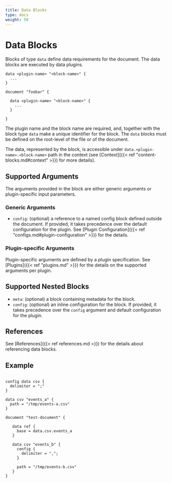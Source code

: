 ```yaml
---
title: Data Blocks
type: docs
weight: 50
---
```


# Data Blocks

Blocks of type `data` define data requirements for the document. The data blocks are executed by data plugins.

```hcl
data <plugin-name> "<block-name>" {
  ...
}

document "foobar" {

  data <plugin-name> "<block-name>" {
    ...
  }

}
```

The plugin name and the block name are required, and, together with the block type `data` make a unique identifier for the block. The `data` blocks must be defined on the root-level of the file or of the document.

The data, represented by the block, is accessible under `data.<plugin-name>.<block-name>` path in the context (see [Context]({{< ref "content-blocks.md#context" >}}) for more details).

## Supported Arguments

The arguments provided in the block are either generic arguments or plugin-specific input parameters.

### Generic Arguments

- `config`: (optional) a reference to a named config block defined outside the document. If provided, it takes precedence over the default configuration for the plugin. See [Plugin Configuration]({{< ref "configs.md#plugin-configuration" >}}) for the details.

### Plugin-specific Arguments

Plugin-specific arguments are defined by a plugin specification. See [Plugins]({{< ref "plugins.md" >}}) for the details on the supported arguments per plugin.

## Supported Nested Blocks

- `meta`: (optional) a block containing metadata for the block.
- `config`: (optional) an inline configuration for the block. If provided, it takes precedence over the `config` argument and default configuration for the plugin.

## References

See [References]({{< ref references.md >}}) for the details about referencing data blocks.

## Example

```hcl

config data csv {
  delimiter = ";"
}

data csv "events_a" {
  path = "/tmp/events-a.csv"
}

document "test-document" {

   data ref {
     base = data.csv.events_a
   }

   data csv "events_b" {
     config {
       delimiter = ",";
     }

     path = "/tmp/events-b.csv"
   }
}
```
